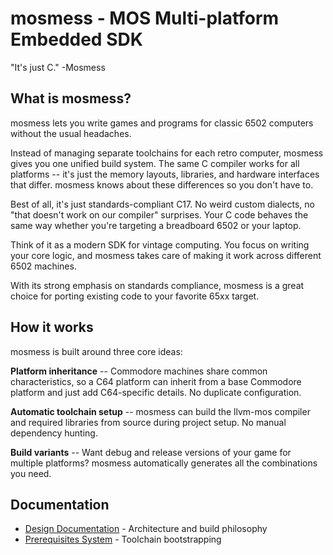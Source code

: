 # mosmess - MOS Multi-platform Embedded SDK

"It's just C." -Mosmess

## What is mosmess?

mosmess lets you write games and programs for classic 6502 computers without the usual headaches.

Instead of managing separate toolchains for each retro computer, mosmess gives you one unified build system. The same C compiler works for all platforms -- it's just the memory layouts, libraries, and hardware interfaces that differ. mosmess knows about these differences so you don't have to.

Best of all, it's just standards-compliant C17. No weird custom dialects, no "that doesn't work on our compiler" surprises. Your C code behaves the same way whether you're targeting a breadboard 6502 or your laptop.

Think of it as a modern SDK for vintage computing. You focus on writing your core logic, and mosmess takes care of making it work across different 6502 machines.

With its strong emphasis on standards compliance, mosmess is a great choice for porting existing code to your favorite 65xx target.

## How it works

mosmess is built around three core ideas:

**Platform inheritance** -- Commodore machines share common characteristics, so a C64 platform can inherit from a base Commodore platform and just add C64-specific details. No duplicate configuration.

**Automatic toolchain setup** -- mosmess can build the llvm-mos compiler and required libraries from source during project setup. No manual dependency hunting.

**Build variants** -- Want debug and release versions of your game for multiple platforms? mosmess automatically generates all the combinations you need.

## Documentation

- [Design Documentation](doc/design.md) - Architecture and build philosophy
- [Prerequisites System](doc/prerequisites.md) - Toolchain bootstrapping

